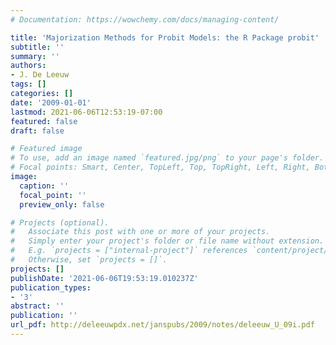 ```yaml
---
# Documentation: https://wowchemy.com/docs/managing-content/

title: 'Majorization Methods for Probit Models: the R Package probit'
subtitle: ''
summary: ''
authors:
- J. De Leeuw
tags: []
categories: []
date: '2009-01-01'
lastmod: 2021-06-06T12:53:19-07:00
featured: false
draft: false

# Featured image
# To use, add an image named `featured.jpg/png` to your page's folder.
# Focal points: Smart, Center, TopLeft, Top, TopRight, Left, Right, BottomLeft, Bottom, BottomRight.
image:
  caption: ''
  focal_point: ''
  preview_only: false

# Projects (optional).
#   Associate this post with one or more of your projects.
#   Simply enter your project's folder or file name without extension.
#   E.g. `projects = ["internal-project"]` references `content/project/deep-learning/index.md`.
#   Otherwise, set `projects = []`.
projects: []
publishDate: '2021-06-06T19:53:19.010237Z'
publication_types:
- '3'
abstract: ''
publication: ''
url_pdf: http://deleeuwpdx.net/janspubs/2009/notes/deleeuw_U_09i.pdf
---
```

